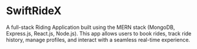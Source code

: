 # SwiftRideX
A full-stack Riding Application built using the MERN stack (MongoDB, Express.js, React.js, Node.js). This app allows users to book rides, track ride history, manage profiles, and interact with a seamless real-time experience.
